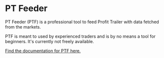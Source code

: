 # PT Feeder

PT Feeder (PTF) is a professional tool to feed Profit Trailer with data fetched from the markets. 

PTF is meant to used by experienced traders and is by no means a tool for beginners. It's currently not freely available.

[Find the documentation for PTF here.](https://github.com/mehtadone/PTFeeder/wiki)
